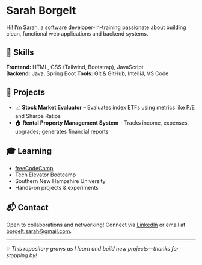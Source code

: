 # Sarah Borgelt

Hi! I’m Sarah, a software developer-in-training passionate about building clean, functional web applications and backend systems.

## 🧠 Skills

**Frontend:** HTML, CSS (Tailwind, Bootstrap), JavaScript  
**Backend:** Java, Spring Boot
**Tools:** Git & GitHub, IntelliJ, VS Code  

## 📁 Projects

- 📈 **Stock Market Evaluator** – Evaluates index ETFs using metrics like P/E and Sharpe Ratios 
- 🏠 **Rental Property Management System** – Tracks income, expenses, upgrades; generates financial reports

## 🎓 Learning

- [freeCodeCamp](https://www.freecodecamp.org/)  
- Tech Elevator Bootcamp  
- Southern New Hampshire University  
- Hands-on projects & experiments

## 📬 Contact

Open to collaborations and networking! Connect via [LinkedIn](#) or email at borgelt.sarah@gmail.com.

---

💡 _This repository grows as I learn and build new projects—thanks for stopping by!_
